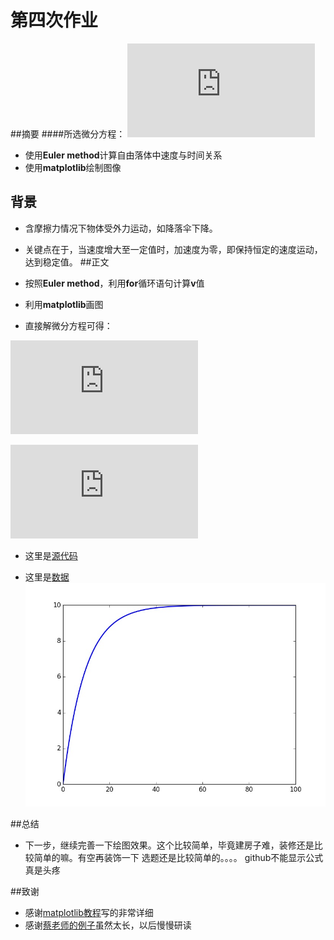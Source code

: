 # 第四次作业

##摘要
####所选微分方程：
![](http://latex.codecogs.com/gif.latex?%5Cfrac%7Bdv%7D%7Bdt%7D%3Da-bv)

* 使用**Euler method**计算自由落体中速度与时间关系
* 使用**matplotlib**绘制图像 

 

## 背景
* 含摩擦力情况下物体受外力运动，如降落伞下降。

* 关键点在于，当速度增大至一定值时，加速度为零，即保持恒定的速度运动，达到稳定值。
##正文
* 按照**Euler method**，利用**for**循环语句计算**v**值

* 利用**matplotlib**画图

* 直接解微分方程可得：

![](http://latex.codecogs.com/gif.latex?%5Cint_0%5Ev%20%5Cfrac%7B%7B%5Crm%20d%7Dv%7D%7Ba-bv%7D%20%3D%20%5Cint_0%5Et%7B%7B%5Crm%20d%7Dt%7D)

![](http://latex.codecogs.com/gif.latex?%5Cfrac%7Ba%7D%7Bb%7D%281-e%5E%7B-bt%7D%29)

* 这里是[源代码](https://github.com/yyfwhu/computationalphysics_N2013301020096/blob/master/homework/hw4.py)


* 这里是[数据](https://github.com/yyfwhu/computationalphysics_N2013301020096/blob/master/homework/data/%E7%AC%AC%E5%9B%9B%E6%AC%A1%E4%BD%9C%E4%B8%9A%E6%95%B0%E6%8D%AE)  
![friction](https://github.com/yyfwhu/computationalphysics_N2013301020096/blob/master/figure_1.jpg)
  
##总结
* 下一步，继续完善一下绘图效果。这个比较简单，毕竟建房子难，装修还是比较简单的嘛。有空再装饰一下
选题还是比较简单的。。。。
github不能显示公式真是头疼

##致谢
* 感谢[matplotlib教程](http://liam0205.me/2014/09/11/matplotlib-tutorial-zh-cn/)写的非常详细
* 感谢[蔡老师的例子](https://github.com/caihao/computational_physics_whu/blob/master/chapter1/uranium_decay.py)虽然太长，以后慢慢研读
